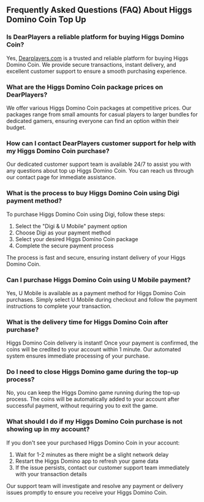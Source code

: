 ## Frequently Asked Questions (FAQ) About Higgs Domino Coin Top Up

### Is DearPlayers a reliable platform for buying Higgs Domino Coin?

Yes, [Dearplayers.com](https://www.dearplayers.com/{{channel}}/products/higgs-domino) is a trusted and reliable platform for buying Higgs Domino Coin. We provide secure transactions, instant delivery, and excellent customer support to ensure a smooth purchasing experience.

### What are the Higgs Domino Coin package prices on DearPlayers?

We offer various Higgs Domino Coin packages at competitive prices. Our packages range from small amounts for casual players to larger bundles for dedicated gamers, ensuring everyone can find an option within their budget.

### How can I contact DearPlayers customer support for help with my Higgs Domino Coin purchase?

Our dedicated customer support team is available 24/7 to assist you with any questions about top up Higgs Domino Coin. You can reach us through our contact page for immediate assistance.

### What is the process to buy Higgs Domino Coin using Digi payment method?

To purchase Higgs Domino Coin using Digi, follow these steps:

1. Select the "Digi & U Mobile" payment option
2. Choose Digi as your payment method
3. Select your desired Higgs Domino Coin package
4. Complete the secure payment process

The process is fast and secure, ensuring instant delivery of your Higgs Domino Coin.

### Can I purchase Higgs Domino Coin using U Mobile payment?

Yes, U Mobile is available as a payment method for Higgs Domino Coin purchases. Simply select U Mobile during checkout and follow the payment instructions to complete your transaction.

### What is the delivery time for Higgs Domino Coin after purchase?

Higgs Domino Coin delivery is instant! Once your payment is confirmed, the coins will be credited to your account within 1 minute. Our automated system ensures immediate processing of your purchase.

### Do I need to close Higgs Domino game during the top-up process?

No, you can keep the Higgs Domino game running during the top-up process. The coins will be automatically added to your account after successful payment, without requiring you to exit the game.

### What should I do if my Higgs Domino Coin purchase is not showing up in my account?

If you don't see your purchased Higgs Domino Coin in your account:

1. Wait for 1-2 minutes as there might be a slight network delay
2. Restart the Higgs Domino app to refresh your game data
3. If the issue persists, contact our customer support team immediately with your transaction details

Our support team will investigate and resolve any payment or delivery issues promptly to ensure you receive your Higgs Domino Coin.
